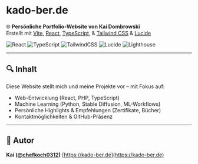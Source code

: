 # kado-ber.de

🌐 **Persönliche Portfolio-Website von Kai Dombrowski**  
Erstellt mit [Vite](https://vitejs.dev), [React](https://reactjs.org/), [TypeScript](https://www.typescriptlang.org/), & [Tailwind CSS](https://tailwindcss.com) & [Lucide](https://lucide.dev/guide/packages/lucide-react)

![React](https://img.shields.io/badge/React-19.1.0-blue?logo=react)
![TypeScript](https://img.shields.io/badge/TypeScript-5.8.3-blue?logo=typescript)
![TailwindCSS](https://img.shields.io/badge/TailwindCSS-4.1.8-38bdf8?logo=tailwindcss)
![Lucide](https://img.shields.io/badge/Lucide-0.513.0-333333)
![Lighthouse](https://img.shields.io/badge/Lighthouse-100%2F100-brightgreen)

---

## 🔍 Inhalt

Diese Website stellt mich und meine Projekte vor – mit Fokus auf:

- Web-Entwicklung (React, PHP, TypeScript)
- Machine Learning (Python, Stable Diffusion, ML-Workflows)
- Persönliche Highlights & Empfehlungen (Zertifikate, Bücher)
- Kontaktmöglichkeiten & GitHub-Präsenz

---

## **👤 Autor**

**Kai ([@chefkoch0312](https://github.com/chefkoch0312))**
[https://kado-ber.de](https://kado-ber.de)
